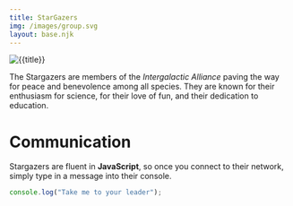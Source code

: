 ```yaml
---
title: StarGazers
img: /images/group.svg
layout: base.njk
---
```


![{{title}}]({{img}})<!-- {class="img-fluid "} -->

The Stargazers are members of the _Intergalactic Alliance_ paving the way for peace and benevolence among all species. They are known for their enthusiasm for science, for their love of fun, and their dedication to education.

# Communication

Stargazers are fluent in **JavaScript**, so once you connect to their network, simply type in a message into their console.

```js
console.log("Take me to your leader");
```
